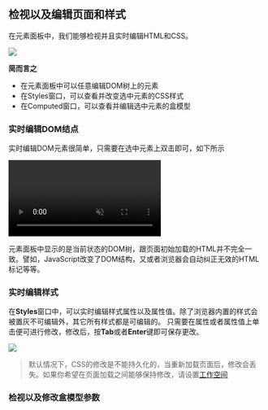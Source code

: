 ## 检视以及编辑页面和样式

在元素面板中，我们能够检视并且实时编辑HTML和CSS。

![](https://developers.google.cn/web/tools/chrome-devtools/inspect-styles/imgs/elements-panel.png)

**简而言之**

* 在元素面板中可以任意编辑DOM树上的元素
* 在Styles窗口，可以查看并改变选中元素的CSS样式
* 在Computed窗口，可以查看并编辑选中元素的盒模型

### 实时编辑DOM结点

实时编辑DOM元素很简单，只需要在选中元素上双击即可，如下所示

<video src="https://developers.google.cn/web/tools/chrome-devtools/inspect-styles/animations/edit-element-name.mp4" style="max-width:100%;" loop="" muted="" autoplay="" controls=""></video>

元素面板中显示的是当前状态的DOM树，跟页面初始加载的HTML并不完全一致。譬如，JavaScript改变了DOM结构，又或者浏览器会自动纠正无效的HTML标记等等。

### 实时编辑样式

在**Styles**窗口中，可以实时编辑样式属性以及属性值。除了浏览器内置的样式会被置灰不可编辑外，其它所有样式都是可编辑的。
只需要在属性或者属性值上单击便可进行修改，修改后，按**Tab**或者**Enter**键即可保存更改。

![](https://developers.google.cn/web/tools/chrome-devtools/inspect-styles/imgs/edit-property-name.png)

> 默认情况下，CSS的修改是不能持久化的，当重新加载页面后，修改会丢失。如果你希望在页面加载之间能够保持修改，请设置[工作空间](https://developers.google.cn/web/tools/setup/setup-workflow)

### 检视以及修改盒模型参数

